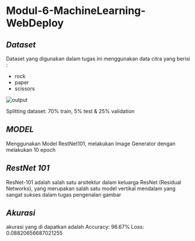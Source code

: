 # Modul-6-MachineLearning-WebDeploy

## _Dataset_
Dataset yang digunakan dalam tugas ini menggunakan data citra yang berisi : 
- rock
- paper
- scissors
  
![output](https://github.com/RizharAfifRaditya/Modul-6-MachineLearning-WebDeploy/assets/103306204/bf35bcdf-d3f7-434f-adb4-b466e2932d04)

Splitting dataset: 70% train, 5% test & 25% validation

## _MODEL_
Menggunakan Model RestNet101, melakukan Image Generator dengan melakukan 10 epoch

## _RestNet 101_
ResNet-101 adalah salah satu arsitektur dalam keluarga ResNet (Residual Networks), yang merupakan salah satu model vertikal mendalam yang sangat sukses dalam tugas pengenalan gambar

## _Akurasi_
akurasi yang di dapatkan adalah Accuracy: 96.67% Loss: 0.08820656687021255
